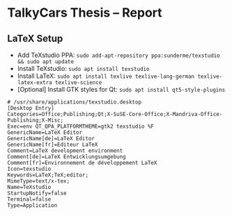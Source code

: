 # TalkyCars Thesis – Report

## LaTeX Setup
* Add TeXstudio PPA: `sudo add-apt-repository ppa:sunderme/texstudio && sudo apt update`
* Install TeXstudio: `sudo apt install texstudio`
* Install LaTeX: `sudo apt install texlive texlive-lang-german texlive-latex-extra texlive-science`
* [Optional] Install GTK styles for Qt: `sudo apt install qt5-style-plugins`

```
# /usr/share/applications/texstudio.desktop 
[Desktop Entry]
Categories=Office;Publishing;Qt;X-SuSE-Core-Office;X-Mandriva-Office-Publishing;X-Misc;
Exec=env QT_QPA_PLATFORMTHEME=gtk2 texstudio %F
GenericName=LaTeX Editor
GenericName[de]=LaTeX Editor
GenericName[fr]=Editeur LaTeX
Comment=LaTeX development environment
Comment[de]=LaTeX Entwicklungsumgebung
Comment[fr]=Environnement de développement LaTeX
Icon=texstudio
Keywords=LaTeX;TeX;editor;
MimeType=text/x-tex;
Name=TeXstudio
StartupNotify=false
Terminal=false
Type=Application
```